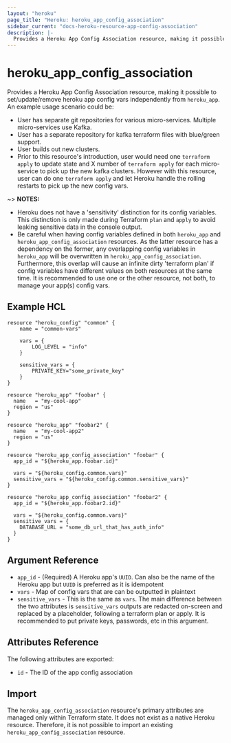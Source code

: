 ```yaml
---
layout: "heroku"
page_title: "Heroku: heroku_app_config_association"
sidebar_current: "docs-heroku-resource-app-config-association"
description: |-
  Provides a Heroku App Config Association resource, making it possible set, update, and remove Heroku app config vars 
---
```


# heroku\_app\_config\_association
Provides a Heroku App Config Association resource, making it possible to set/update/remove heroku app config vars independently from
`heroku_app`. An example usage scenario could be:

* User has separate git repositories for various micro-services. Multiple micro-services use Kafka.
* User has a separate repository for kafka terraform files with blue/green support.
* User builds out new clusters.
* Prior to this resource's introduction, user would need one `terraform apply` to update state and X number of `terraform apply`
for each micro-service to pick up the new kafka clusters. However with this resource, user can do one `terraform apply`
and let Heroku handle the rolling restarts to pick up the new config vars.

~> **NOTES:**
* Heroku does not have a 'sensitivity' distinction for its config variables.
This distinction is only made during Terraform `plan` and `apply` to avoid leaking sensitive data in the console output.
* Be careful when having config variables defined in both `heroku_app` and `heroku_app_config_association` resources. As the latter resource
has a dependency on the former, any overlapping config variables in `heroku_app` will be overwritten in `heroku_app_config_association`.
Furthermore, this overlap will cause an infinite dirty 'terraform plan' if config variables have different values on both resources
at the same time. It is recommended to use one or the other resource, not both, to manage your app(s) config vars.

## Example HCL
```hcl
resource "heroku_config" "common" {
    name = "common-vars"

    vars = {
        LOG_LEVEL = "info"
    }

    sensitive_vars = {
        PRIVATE_KEY="some_private_key"
    }
}

resource "heroku_app" "foobar" {
  name   = "my-cool-app"
  region = "us"
}

resource "heroku_app" "foobar2" {
  name   = "my-cool-app2"
  region = "us"
}

resource "heroku_app_config_association" "foobar" {
  app_id = "${heroku_app.foobar.id}"

  vars = "${heroku_config.common.vars}"
  sensitive_vars = "${heroku_config.common.sensitive_vars}"
}

resource "heroku_app_config_association" "foobar2" {
  app_id = "${heroku_app.foobar2.id}"

  vars = "${heroku_config.common.vars}"
  sensitive_vars = {
    DATABASE_URL = "some_db_url_that_has_auth_info"
  }
}
```

## Argument Reference
* `app_id` - (Required) A Heroku app's `UUID`. Can also be the name of the Heroku app but `UUID` is preferred as it is idempotent
* `vars` - Map of config vars that are can be outputted in plaintext
* `sensitive_vars` - This is the same as `vars`. The main difference between the two
attributes is `sensitive_vars` outputs are redacted on-screen and replaced by a <sensitive> placeholder, following a terraform
plan or apply. It is recommended to put private keys, passwords, etc in this argument.

## Attributes Reference
The following attributes are exported:
* `id` - The ID of the app config association

## Import
The `heroku_app_config_association` resource's primary attributes are managed only within Terraform state.
It does not exist as a native Heroku resource. Therefore, it is not possible to import an existing `heroku_app_config_association` resource.
